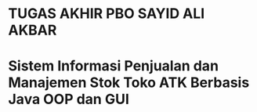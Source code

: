 # TUGAS AKHIR PBO SAYID ALI AKBAR
# Sistem Informasi Penjualan dan Manajemen Stok Toko ATK Berbasis Java OOP dan GUI
